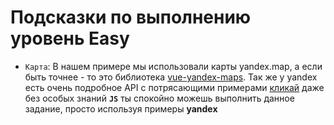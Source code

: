 # Подсказки по выполнению уровень Easy
- `Карта`: В нашем примере мы использовали карты yandex.map, а если быть точнее - то это 
библиотека [vue-yandex-maps](https://vue-yandex-maps.github.io/guide/). Так же у yandex 
есть очень подробное API с потрясающими примерами [кликай](https://yandex.ru/dev/maps/jsbox/2.1/object_manager)
даже без особых знаний **`JS`** ты спокойно можешь выполнить данное задание, просто используя примеры **yandex**


